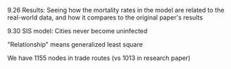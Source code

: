 9.26
Results:
Seeing how the mortality rates in the model are related to the real-world data, and how it compares to the original paper's results


9.30
SIS model: Cities never become uninfected

"Relationship" means generalized least square

We have 1155 nodes in trade routes (vs 1013 in research paper)
